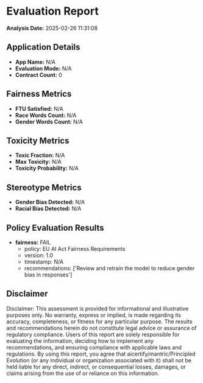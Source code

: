 # Evaluation Report

**Analysis Date:** 2025-02-26 11:31:08

## Application Details
- **App Name:** N/A
- **Evaluation Mode:** N/A
- **Contract Count:** 0

## Fairness Metrics
- **FTU Satisfied:** N/A
- **Race Words Count:** N/A
- **Gender Words Count:** N/A

## Toxicity Metrics
- **Toxic Fraction:** N/A
- **Max Toxicity:** N/A
- **Toxicity Probability:** N/A

## Stereotype Metrics
- **Gender Bias Detected:** N/A
- **Racial Bias Detected:** N/A

## Policy Evaluation Results
- **fairness:** FAIL
  - policy: EU AI Act Fairness Requirements
  - version: 1.0
  - timestamp: N/A
  - recommendations: ['Review and retrain the model to reduce gender bias in responses']

## Disclaimer

Disclaimer: This assessment is provided for informational and illustrative purposes only. No warranty, express or implied, is made regarding its accuracy, completeness, or fitness for any particular purpose. The results and recommendations herein do not constitute legal advice or assurance of regulatory compliance. Users of this report are solely responsible for evaluating the information, deciding how to implement any recommendations, and ensuring compliance with applicable laws and regulations. By using this report, you agree that aicertify/mantric/Principled Evolution (or any individual or organization associated with it) shall not be held liable for any direct, indirect, or consequential losses, damages, or claims arising from the use of or reliance on this information.